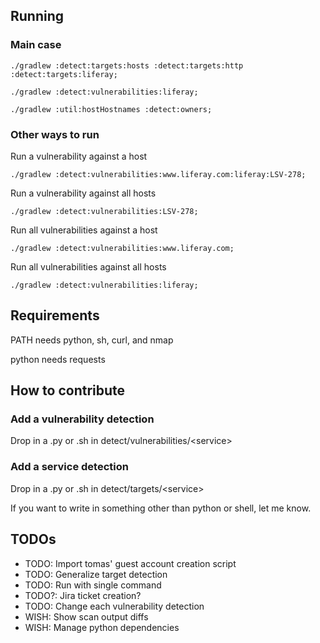 ## Running
### Main case
`./gradlew :detect:targets:hosts :detect:targets:http :detect:targets:liferay;`

`./gradlew :detect:vulnerabilities:liferay;`

`./gradlew :util:hostHostnames :detect:owners;`

### Other ways to run

Run a vulnerability against a host

`./gradlew :detect:vulnerabilities:www.liferay.com:liferay:LSV-278;`

Run a vulnerability against all hosts

`./gradlew :detect:vulnerabilities:LSV-278;`

Run all vulnerabilities against a host

`./gradlew :detect:vulnerabilities:www.liferay.com;`

Run all vulnerabilities against all hosts

`./gradlew :detect:vulnerabilities:liferay;`

## Requirements
PATH needs python, sh, curl, and nmap

python needs requests

## How to contribute

### Add a vulnerability detection
Drop in a .py or .sh in detect/vulnerabilities/\<service>

### Add a service detection
Drop in a .py or .sh in detect/targets/\<service>

If you want to write in something other than python or shell, let me know.

## TODOs

* TODO: Import tomas' guest account creation script
* TODO: Generalize target detection
* TODO: Run with single command
* TODO?: Jira ticket creation?
* TODO: Change each vulnerability detection
* WISH: Show scan output diffs
* WISH: Manage python dependencies